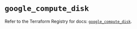 # `google_compute_disk`

Refer to the Terraform Registry for docs: [`google_compute_disk`](https://registry.terraform.io/providers/hashicorp/google/6.17.0/docs/resources/compute_disk).
